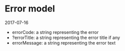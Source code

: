 Error model
============
2017-07-16



- errorCode: a string representing the error
- ?errorTitle: a string representing the error title if any
- errorMessage: a string representing the error text

